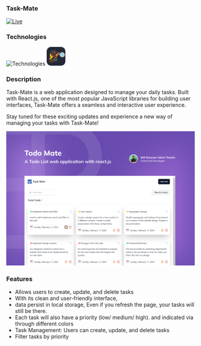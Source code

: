 ### Task-Mate

<a href="https://taskmate2024.netlify.app/">
<img src="https://img.shields.io/badge/Live-blue" alt="Live" />
</a>

### Technologies

![Technologies](https://skillicons.dev/icons?i=typescript,react,tailwind)
<img src="./public/zustand.svg" width="50px" />

### Description

Task-Mate is a web application designed to manage your daily tasks. Built with React.js, one of the most popular JavaScript libraries for building user interfaces, Task-Mate offers a seamless and interactive user experience.

Stay tuned for these exciting updates and experience a new way of managing your tasks with Task-Mate!

![COVER](./public/cover.svg)

### Features

- Allows users to create, update, and delete tasks
- With its clean and user-friendly interface,
- data persist in local storage, Even if you refresh the page, your tasks will still be there.
- Each task will also have a priority (low/ medium/ high). and indicated via through different colors
- Task Management: Users can create, update, and delete tasks
- Filter tasks by priority
